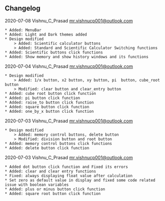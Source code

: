 ## Changelog
2020-07-08  Vishnu_C_Prasad  <mr.vishnucp001@outlook.com>

    * Added: MenuBar
    * Added: Light and Dark themes added
    * Design modified
        > Added: Scientific calculator buttons
        > Added: Standard and Scientific Calculator Switching functions
    * Added: Scientific buttons click functions
    * Added: Show memory and show history windows and its functions

2020-07-04  Vishnu_C_Prasad  <mr.vishnucp001@outlook.com>

    * Design modified
        > Added: 1/x button, x2 button, xy button, pi  button, cube_root button
        > Modified: clear button and clear_entry button
    * Added: cube root button click function
    * Added: pi button click function
    * Added: raise_to button click function
    * Added: square button click function
    * Added: one_by_x button click function

2020-07-03  Vishnu_C_Prasad  <mr.vishnucp001@outlook.com>

    * Design modified
        > Added: memory control buttons, delete button
        > Modified: division button and root button
    * Added: memory control buttons click functions
    * Added: delete button click function

2020-07-03  Vishnu_C_Prasad  <mr.vishnucp001@outlook.com>

    * Added dot button click function and Fixed its errors
    * Added: clear and clear entry functions
    * Fixed: always displaying float value after calculation
    * Set zero as default value in display and fixed some code related issue with boolean variables
    * Added: plus or minus button click function
    * Added: square root button click function